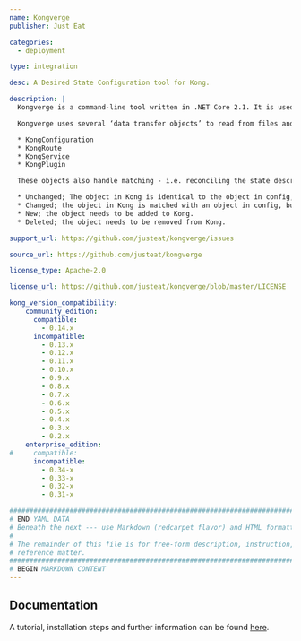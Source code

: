 ```yaml
---
name: Kongverge
publisher: Just Eat

categories:
  - deployment

type: integration

desc: A Desired State Configuration tool for Kong.

description: |
  Kongverge is a command-line tool written in .NET Core 2.1. It is used to configure a kong server by moving its state into sync with the “desired state” given in configuration files.

  Kongverge uses several ‘data transfer objects’ to read from files and write to Kong (and vice versa). For simplicity, the field names on these objects generally match what is present in Kong:

  * KongConfiguration
  * KongRoute
  * KongService
  * KongPlugin

  These objects also handle matching - i.e. reconciling the state described by files with the state in Kong, and performing actions in Kong as needed to make them the same. The possible cases for these objects are:

  * Unchanged; The object in Kong is identical to the object in config, so no action is required.
  * Changed; the object in Kong is matched with an object in config, but not all of the properties are  the same. Action is required to update the object in place.
  * New; the object needs to be added to Kong.
  * Deleted; the object needs to be removed from Kong.

support_url: https://github.com/justeat/kongverge/issues

source_url: https://github.com/justeat/kongverge

license_type: Apache-2.0

license_url: https://github.com/justeat/kongverge/blob/master/LICENSE

kong_version_compatibility:
    community_edition:
      compatible:
        - 0.14.x
      incompatible:
        - 0.13.x
        - 0.12.x
        - 0.11.x
        - 0.10.x
        - 0.9.x
        - 0.8.x
        - 0.7.x
        - 0.6.x
        - 0.5.x
        - 0.4.x
        - 0.3.x
        - 0.2.x
    enterprise_edition:
#     compatible:
      incompatible:
        - 0.34-x
        - 0.33-x
        - 0.32-x
        - 0.31-x

###############################################################################
# END YAML DATA
# Beneath the next --- use Markdown (redcarpet flavor) and HTML formatting only.
#
# The remainder of this file is for free-form description, instruction, and
# reference matter.
###############################################################################
# BEGIN MARKDOWN CONTENT
---
```


## Documentation

A tutorial, installation steps and further information can be found [here](https://github.com/justeat/kongverge).
